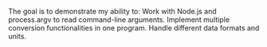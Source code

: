 The goal is to demonstrate my ability to:
Work with Node.js and process.argv to read command-line arguments.
Implement multiple conversion functionalities in one program.
Handle different data formats and units.
